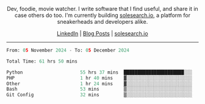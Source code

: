 <p align="center">Dev, foodie, movie watcher. I write software that I find useful, and share it in case others do too. I'm currently building <a href="https://solesearch.io">solesearch.io</a>, a platform for sneakerheads and developers alike.</p>
<p align="center">
  <a href="https://www.linkedin.com/in/peter-rauscher">LinkedIn</a>
  |
  <a href="https://dev.to/peterrauscher">Blog Posts</a>
  |
  <a href="https://solesearch.io">solesearch.io</a>
</p>
<hr/>
<!--START_SECTION:waka-->

```python
From: 05 November 2024 - To: 05 December 2024

Total Time: 61 hrs 50 mins

Python                     55 hrs 37 mins  ██████████████████████░░░   87.93 %
PHP                        1 hr 40 mins    ▓░░░░░░░░░░░░░░░░░░░░░░░░   02.64 %
Other                      1 hr 24 mins    ▓░░░░░░░░░░░░░░░░░░░░░░░░   02.24 %
Bash                       53 mins         ▒░░░░░░░░░░░░░░░░░░░░░░░░   01.40 %
Git Config                 32 mins         ▒░░░░░░░░░░░░░░░░░░░░░░░░   00.86 %
```

<!--END_SECTION:waka-->

